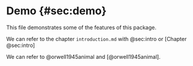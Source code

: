 # Demo {#sec:demo}

This file demonstrates some of the features of this package.

We can refer to the chapter `introduction.md` with @sec:intro or [Chapter @sec:intro]

We can refer to @orwell1945animal and [@orwell1945animal].
